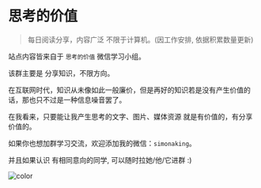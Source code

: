# 思考的价值

> 每日阅读分享，内容广泛 不限于计算机。(因工作安排, 依据积累数量更新)

站点内容皆来自于 `思考的价值` 微信学习小组。

该群主要是 分享知识，不限方向。

在互联网时代，知识从未像如此一般廉价，但是再好的知识若是没有产生价值的话，那也只不过是一种信息噪音罢了。

在我看来，只要能让我产生思考的文字、图片、媒体资源 就是有价值的，有分享价值的。

如果你也想加群学习交流，欢迎添加我的微信：`simonaking`。

并且如果认识 有相同意向的同学, 可以随时拉她/他/它进群 :)

![color](#fff)
